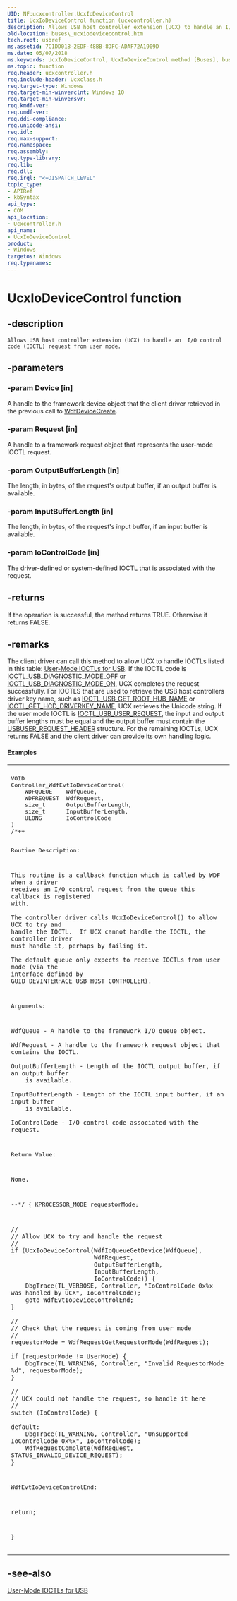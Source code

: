 ```yaml
---
UID: NF:ucxcontroller.UcxIoDeviceControl
title: UcxIoDeviceControl function (ucxcontroller.h)
description: Allows USB host controller extension (UCX) to handle an I/O control code (IOCTL) request from user mode.
old-location: buses\_ucxiodevicecontrol.htm
tech.root: usbref
ms.assetid: 7C1DD018-2EDF-48BB-8DFC-ADAF72A1909D
ms.date: 05/07/2018
ms.keywords: UcxIoDeviceControl, UcxIoDeviceControl method [Buses], buses._ucxiodevicecontrol, ucxcontroller/UcxIoDeviceControl
ms.topic: function
req.header: ucxcontroller.h
req.include-header: Ucxclass.h
req.target-type: Windows
req.target-min-winverclnt: Windows 10
req.target-min-winversvr: 
req.kmdf-ver: 
req.umdf-ver: 
req.ddi-compliance: 
req.unicode-ansi: 
req.idl: 
req.max-support: 
req.namespace: 
req.assembly: 
req.type-library: 
req.lib: 
req.dll: 
req.irql: "<=DISPATCH_LEVEL"
topic_type:
- APIRef
- kbSyntax
api_type:
- COM
api_location:
- Ucxcontroller.h
api_name:
- UcxIoDeviceControl
product:
- Windows
targetos: Windows
req.typenames: 
---
```


# UcxIoDeviceControl function


## -description


    Allows USB host controller extension (UCX) to handle an  I/O control code (IOCTL) request from user mode.  


## -parameters




### -param Device [in]

A handle to the framework device object that the client driver retrieved in the previous call to <a href="https://msdn.microsoft.com/library/windows/hardware/ff545926">WdfDeviceCreate</a>.


### -param Request [in]

A handle to a framework request object that represents the user-mode IOCTL request. 


### -param OutputBufferLength [in]

The length, in bytes, of the request's output buffer, if an output buffer 
        is available.


### -param InputBufferLength [in]

The length, in bytes, of the request's input buffer, if an input buffer 
        is available.


### -param IoControlCode [in]

The driver-defined or system-defined IOCTL that is 
        associated with the request.


## -returns



If the operation is successful, the method returns TRUE. Otherwise it returns FALSE.




## -remarks



The client driver can call this method to allow UCX to handle IOCTLs listed in this table: <a href="https://docs.microsoft.com/windows/iot-core/learn-about-hardware/hardwarecompatlist">User-Mode IOCTLs for USB</a>. If the IOCTL code is <a href="https://msdn.microsoft.com/library/windows/hardware/ff537276">IOCTL_USB_DIAGNOSTIC_MODE_OFF</a> or <a href="https://msdn.microsoft.com/library/windows/hardware/ff537277">IOCTL_USB_DIAGNOSTIC_MODE_ON</a>, UCX completes the request successfully. For IOCTLS that are used to retrieve the USB host controllers
    driver key name, such as <a href="https://msdn.microsoft.com/library/windows/hardware/ff537326">IOCTL_USB_GET_ROOT_HUB_NAME</a> or <a href="https://msdn.microsoft.com/library/windows/hardware/ff537236">IOCTL_GET_HCD_DRIVERKEY_NAME</a>, UCX retrieves the Unicode string. If the user mode IOCTL is <a href="https://msdn.microsoft.com/library/windows/hardware/ff537344">IOCTL_USB_USER_REQUEST</a>, the input and output buffer lengths must be equal and the output buffer must contain the <a href="https://msdn.microsoft.com/library/windows/hardware/ff539187">USBUSER_REQUEST_HEADER</a> structure. For the remaining IOCTLs, UCX  returns FALSE and the client driver can provide its own handling logic.


#### Examples

<div class="code"><span codelanguage=""><table>
<tr>
<th></th>
</tr>
<tr>
<td>
<pre>VOID
Controller_WdfEvtIoDeviceControl(
    WDFQUEUE    WdfQueue,
    WDFREQUEST  WdfRequest,
    size_t      OutputBufferLength,
    size_t      InputBufferLength,
    ULONG       IoControlCode
)
/*++

Routine Description:

    This routine is a callback function which is called by WDF when a driver
    receives an I/O control request from the queue this callback is registered
    with.

    The controller driver calls UcxIoDeviceControl() to allow UCX to try and
    handle the IOCTL.  If UCX cannot handle the IOCTL, the controller driver
    must handle it, perhaps by failing it.

    The default queue only expects to receive IOCTLs from user mode (via the
    interface defined by GUID_DEVINTERFACE_USB_HOST_CONTROLLER).

Arguments:

    WdfQueue - A handle to the framework I/O queue object.

    WdfRequest - A handle to the framework request object that contains the IOCTL.

    OutputBufferLength - Length of the IOCTL output buffer, if an output buffer
        is available.

    InputBufferLength - Length of the IOCTL input buffer, if an input buffer
        is available.

    IoControlCode - I/O control code associated with the request.

Return Value:

    None.

--*/
{
    KPROCESSOR_MODE requestorMode;

    //
    // Allow UCX to try and handle the request
    //
    if (UcxIoDeviceControl(WdfIoQueueGetDevice(WdfQueue),
                           WdfRequest,
                           OutputBufferLength,
                           InputBufferLength,
                           IoControlCode)) {
        DbgTrace(TL_VERBOSE, Controller, "IoControlCode 0x%x was handled by UCX", IoControlCode);
        goto WdfEvtIoDeviceControlEnd;
    }

    //
    // Check that the request is coming from user mode
    //
    requestorMode = WdfRequestGetRequestorMode(WdfRequest);

    if (requestorMode != UserMode) {
        DbgTrace(TL_WARNING, Controller, "Invalid RequestorMode %d", requestorMode);
    }

    //
    // UCX could not handle the request, so handle it here
    //
    switch (IoControlCode) {

    default:
        DbgTrace(TL_WARNING, Controller, "Unsupported IoControlCode 0x%x", IoControlCode);
        WdfRequestComplete(WdfRequest, STATUS_INVALID_DEVICE_REQUEST);
    }

WdfEvtIoDeviceControlEnd:

    return;
}</pre>
</td>
</tr>
</table></span></div>



## -see-also




<a href="https://docs.microsoft.com/windows/iot-core/learn-about-hardware/hardwarecompatlist">User-Mode IOCTLs for USB</a>
 

 

